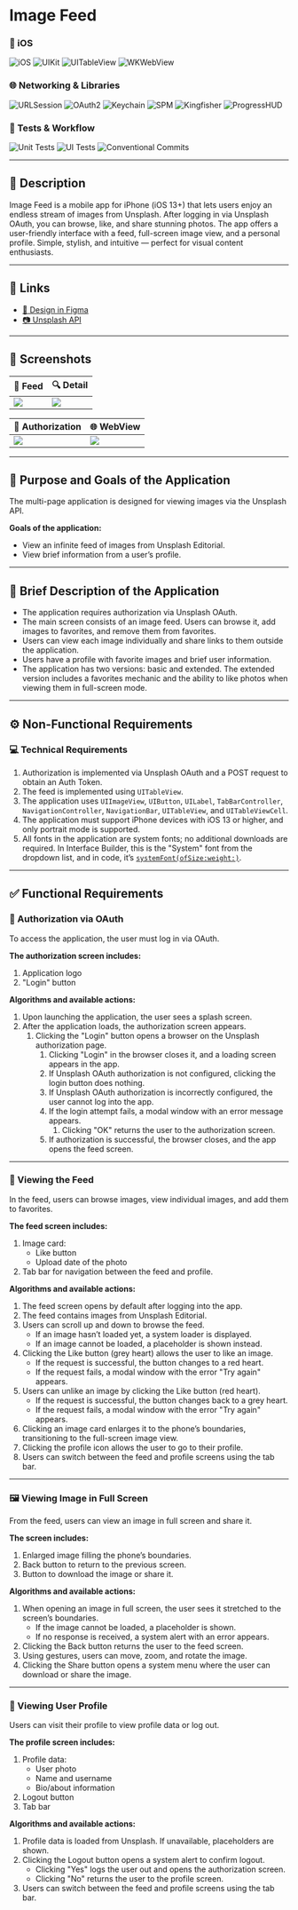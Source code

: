 # Image Feed

### 📱 iOS
![iOS](https://img.shields.io/badge/iOS-13%2B-000000?logo=apple&logoColor=white)
![UIKit](https://img.shields.io/badge/UIKit-2396F3?logo=swift&logoColor=white)
![UITableView](https://img.shields.io/badge/UITableView-34C759?logo=swift&logoColor=white)
![WKWebView](https://img.shields.io/badge/WKWebView-FF9500?logo=safari&logoColor=white)

### 🌐 Networking & Libraries
![URLSession](https://img.shields.io/badge/URLSession-5E5E5E?logo=swift&logoColor=white)
![OAuth2](https://img.shields.io/badge/OAuth_2.0-4285F4?logo=auth0&logoColor=white)
![Keychain](https://img.shields.io/badge/Keychain_Wrapper-FFD60A?logo=apple&logoColor=black)
![SPM](https://img.shields.io/badge/SPM-Swift_Package_Manager-FA7343?logo=swift&logoColor=white)
![Kingfisher](https://img.shields.io/badge/Kingfisher-1DA1F2?logo=swift&logoColor=white)
![ProgressHUD](https://img.shields.io/badge/ProgressHUD-0A84FF?logo=swift&logoColor=white)

### 🧪 Tests & Workflow
![Unit Tests](https://img.shields.io/badge/Unit_Tests-34C759?logo=xcode&logoColor=white)
![UI Tests](https://img.shields.io/badge/UI_Tests-FF3B30?logo=xcode&logoColor=white)
![Conventional Commits](https://img.shields.io/badge/Conventional_Commits-FF69B4?logo=git&logoColor=white)

---

## 📖 Description  
Image Feed is a mobile app for iPhone (iOS 13+) that lets users enjoy an endless stream of images from Unsplash. After logging in via Unsplash OAuth, you can browse, like, and share stunning photos. The app offers a user-friendly interface with a feed, full-screen image view, and a personal profile. Simple, stylish, and intuitive — perfect for visual content enthusiasts.

---

## 🔗 Links
- [🎨 Design in Figma](https://clck.ru/38ddGT)  
- [📷 Unsplash API](https://unsplash.com/documentation)

---

## 📸 Screenshots

| 📰 Feed                   | 🔍 Detail                  |
|---------------------------|----------------------------|
| <img src="Images/Feed.png"/>| <img src="Images/Single.png"/> |

| 🔑 Authorization          | 🌐 WebView                 |
|---------------------------|----------------------------|
| <img src="Images/Auth.png"/>| <img src="Images/AuthWebView.png"/> | 

---

## 🎯 Purpose and Goals of the Application
The multi-page application is designed for viewing images via the Unsplash API.

**Goals of the application:**
- View an infinite feed of images from Unsplash Editorial.
- View brief information from a user’s profile.

---

## 📝 Brief Description of the Application
- The application requires authorization via Unsplash OAuth.
- The main screen consists of an image feed. Users can browse it, add images to favorites, and remove them from favorites.
- Users can view each image individually and share links to them outside the application.
- Users have a profile with favorite images and brief user information.
- The application has two versions: basic and extended. The extended version includes a favorites mechanic and the ability to like photos when viewing them in full-screen mode.

---

## ⚙️ Non-Functional Requirements

### 💻 Technical Requirements
1. Authorization is implemented via Unsplash OAuth and a POST request to obtain an Auth Token.
2. The feed is implemented using `UITableView`.
3. The application uses `UIImageView`, `UIButton`, `UILabel`, `TabBarController`, `NavigationController`, `NavigationBar`, `UITableView`, and `UITableViewCell`.
4. The application must support iPhone devices with iOS 13 or higher, and only portrait mode is supported.
5. All fonts in the application are system fonts; no additional downloads are required. In Interface Builder, this is the "System" font from the dropdown list, and in code, it’s [`systemFont(ofSize:weight:)`](https://developer.apple.com/documentation/uikit/uifont/1619027-systemfont).

---

## ✅ Functional Requirements

### 🔐 Authorization via OAuth
To access the application, the user must log in via OAuth.

**The authorization screen includes:**
1. Application logo  
2. "Login" button  

**Algorithms and available actions:**
1. Upon launching the application, the user sees a splash screen.  
2. After the application loads, the authorization screen appears.  
   1. Clicking the "Login" button opens a browser on the Unsplash authorization page.  
      1. Clicking "Login" in the browser closes it, and a loading screen appears in the app.  
      2. If Unsplash OAuth authorization is not configured, clicking the login button does nothing.  
      3. If Unsplash OAuth authorization is incorrectly configured, the user cannot log into the app.  
      4. If the login attempt fails, a modal window with an error message appears.  
         1. Clicking "OK" returns the user to the authorization screen.  
      5. If authorization is successful, the browser closes, and the app opens the feed screen.  

---

### 📰 Viewing the Feed
In the feed, users can browse images, view individual images, and add them to favorites.

**The feed screen includes:**
1. Image card:  
   - Like button  
   - Upload date of the photo  
2. Tab bar for navigation between the feed and profile.  

**Algorithms and available actions:**
1. The feed screen opens by default after logging into the app.  
2. The feed contains images from Unsplash Editorial.  
3. Users can scroll up and down to browse the feed.  
   - If an image hasn’t loaded yet, a system loader is displayed.  
   - If an image cannot be loaded, a placeholder is shown instead.  
4. Clicking the Like button (grey heart) allows the user to like an image.  
   - If the request is successful, the button changes to a red heart.  
   - If the request fails, a modal window with the error "Try again" appears.  
5. Users can unlike an image by clicking the Like button (red heart).  
   - If the request is successful, the button changes back to a grey heart.  
   - If the request fails, a modal window with the error "Try again" appears.  
6. Clicking an image card enlarges it to the phone’s boundaries, transitioning to the full-screen image view.  
7. Clicking the profile icon allows the user to go to their profile.  
8. Users can switch between the feed and profile screens using the tab bar.  

---

### 🖼️ Viewing Image in Full Screen
From the feed, users can view an image in full screen and share it.

**The screen includes:**
1. Enlarged image filling the phone’s boundaries.  
2. Back button to return to the previous screen.  
3. Button to download the image or share it.  

**Algorithms and available actions:**
1. When opening an image in full screen, the user sees it stretched to the screen’s boundaries.  
   - If the image cannot be loaded, a placeholder is shown.  
   - If no response is received, a system alert with an error appears.  
2. Clicking the Back button returns the user to the feed screen.  
3. Using gestures, users can move, zoom, and rotate the image.  
4. Clicking the Share button opens a system menu where the user can download or share the image.  

---

### 👤 Viewing User Profile
Users can visit their profile to view profile data or log out.

**The profile screen includes:**
1. Profile data:  
   - User photo  
   - Name and username  
   - Bio/about information  
2. Logout button  
3. Tab bar  

**Algorithms and available actions:**
1. Profile data is loaded from Unsplash. If unavailable, placeholders are shown.  
2. Clicking the Logout button opens a system alert to confirm logout.  
   - Clicking "Yes" logs the user out and opens the authorization screen.  
   - Clicking "No" returns the user to the profile screen.  
3. Users can switch between the feed and profile screens using the tab bar.  
